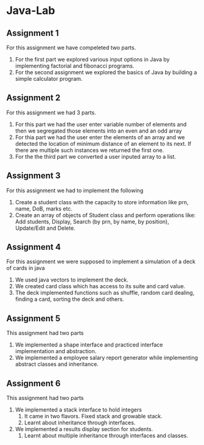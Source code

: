 # Java-Lab

## Assignment 1

For this assignment we have compeleted two parts.

1. For the first part we explored various input options in Java by implementing factorial and fibonacci programs.
2. For the second assignment we explored the basics of Java by building a simple calculator program.

## Assignment 2

For this assignment we had 3 parts.

1. For this part we had the user enter variable number of elements and then we segregated those elements into an even
   and an odd array
2. For thia part we had the user enter the elements of an array and we detected the location of minimum distance of an
   element to its next. If there are multiple such instances we returned the first one.
3. For the the third part we converted a user inputed array to a list.

## Assignment 3

For this assignment we had to implement the following

1. Create a student class with the capacity to store information like prn, name, DoB, marks etc.
2. Create an array of objects of Student class and perform operations like: Add students, Display, Search (by prn, by
   name, by position), Update/Edit and Delete.

## Assignment 4

For this assignment we were supposed to implement a simulation of a deck of cards in java

1. We used java vectors to implement the deck.
2. We created card class which has access to its suite and card value.
3. The deck implemented functions such as shuffle, random card dealing, finding a card, sorting the deck and others.

## Assignment 5

This assignment had two parts

1. We implemented a shape interface and practiced interface implementation and abstraction.
2. We implemented a employee salary report generator while implementing abstract classes and inheritance.

## Assignment 6

This assignment had two parts

1. We implemented a stack interface to hold integers
    1. It came in two flavors. Fixed stack and growable stack.
    2. Learnt about inheritance through interfaces.
2. We implemented a results display section for students.
    1. Learnt about multiple inheritance through interfaces and classes.
